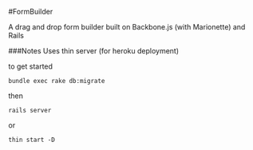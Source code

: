 #FormBuilder

A drag and drop form builder built on Backbone.js (with Marionette) and Rails

###Notes
Uses thin server (for heroku deployment)

to get started

    bundle exec rake db:migrate

then   

    rails server
    
or

    thin start -D
